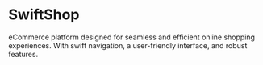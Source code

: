 # SwiftShop
eCommerce platform designed for seamless and efficient online shopping experiences. With swift navigation, a user-friendly interface, and robust features.

